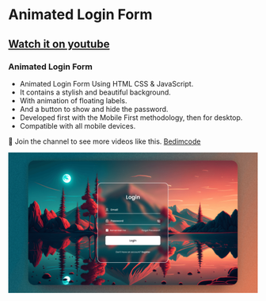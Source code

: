 # Animated Login Form
## [Watch it on youtube](https://youtu.be/b7gc_4TrXkg)
### Animated Login Form

- Animated Login Form Using HTML CSS & JavaScript.
- It contains a stylish and beautiful background.
- With animation of floating labels.
- And a button to show and hide the password.
- Developed first with the Mobile First methodology, then for desktop.
- Compatible with all mobile devices.

💙 Join the channel to see more videos like this. [Bedimcode](https://www.youtube.com/@Bedimcode)

![preview img](/preview.png)
